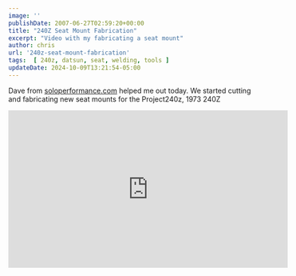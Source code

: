 ```yaml
---
image: ''
publishDate: 2007-06-27T02:59:20+00:00
title: "240Z Seat Mount Fabrication"
excerpt: "Video with my fabricating a seat mount"
author: chris
url: '240z-seat-mount-fabrication'
tags:  [ 240z, datsun, seat, welding, tools ] 
updateDate: 2024-10-09T13:21:54-05:00
---
```


Dave from [soloperformance.com](https://www.soloperformance.com) helped me out today. We started cutting and fabricating new seat mounts for the Project240z, 1973 240Z

<iframe width="560" height="315" src="https://www.youtube.com/embed/6yys3sbo1kA?si=kRzQr2Wn4gUoG64G" title="YouTube video player" frameborder="0" allow="accelerometer; autoplay; clipboard-write; encrypted-media; gyroscope; picture-in-picture; web-share" referrerpolicy="strict-origin-when-cross-origin" allowfullscreen></iframe>

